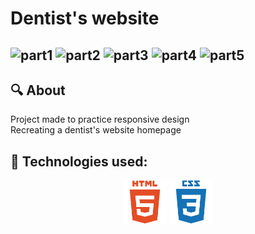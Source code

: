 # Dentist's website
![part1](https://user-images.githubusercontent.com/87580316/132928630-e8d7789a-cc8b-474f-824d-2bd4333fd716.jpg)
![part2](https://user-images.githubusercontent.com/87580316/132928628-4d453ae2-6f67-43ab-a99a-c7a569ba3e85.jpg)
![part3](https://user-images.githubusercontent.com/87580316/132928626-f4fd3145-da89-4a30-a5a2-679b50d5d48e.jpg)
![part4](https://user-images.githubusercontent.com/87580316/132928625-5505a8f3-8a01-4b66-b3b1-9f369d8e137a.jpg)
![part5](https://user-images.githubusercontent.com/87580316/132928624-f7851b92-3468-4686-86fc-d851a7580970.jpg)
---

## :mag: About
Project made to practice responsive design
<br>
Recreating a dentist's website homepage

## :rocket: Technologies used:
<p align="center">
<img src="https://github.com/devicons/devicon/blob/master/icons/html5/html5-plain-wordmark.svg" alt="html5"  width="70" height="70"/>
<img src="https://github.com/devicons/devicon/blob/master/icons/css3/css3-plain-wordmark.svg" alt="css3" width="70" height="70"/>

